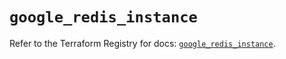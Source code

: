 # `google_redis_instance`

Refer to the Terraform Registry for docs: [`google_redis_instance`](https://registry.terraform.io/providers/hashicorp/google-beta/6.9.0/docs/resources/google_redis_instance).
